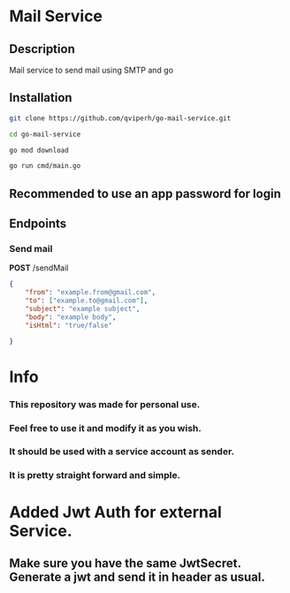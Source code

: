 # Mail Service


## Description

Mail service to send mail using SMTP and go


## Installation

```bash
git clone https://github.com/qviperh/go-mail-service.git
```

```bash
cd go-mail-service
```

```bash
go mod download
```

```bash
go run cmd/main.go
```


## Recommended to use an app password for login

## Endpoints


### Send mail

<b>POST</b> /sendMail

```json
{
    "from": "example.from@gmail.com",
    "to": ["example.to@gmail.com"],
    "subject": "example subject",
    "body": "example body",
    "isHtml": "true/false"

}
```


# Info


### This repository was made for personal use. 
### Feel free to use it and modify it as you wish.
### It should be used with a service account as sender.
### It is pretty straight forward and simple.

# Added Jwt Auth for external Service.
## Make sure you have the same JwtSecret. Generate a jwt and send it in header as usual.